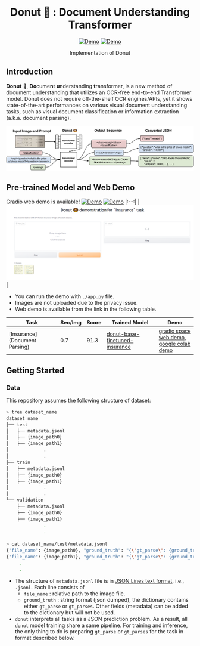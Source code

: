 <div align="center">
    
# Donut 🍩 : Document Understanding Transformer

[![Demo](https://img.shields.io/badge/Demo-Gradio-brightgreen)](#demo)
[![Demo](https://img.shields.io/badge/Demo-Colab-orange)](#demo)

Implementation of Donut

</div>

## Introduction

**Donut** 🍩, **Do**cume**n**t **u**nderstanding **t**ransformer, is a new method of document understanding that utilizes an OCR-free end-to-end Transformer model. Donut does not require off-the-shelf OCR engines/APIs, yet it shows state-of-the-art performances on various visual document understanding tasks, such as visual document classification or information extraction (a.k.a. document parsing).

<img width="946" alt="image" src="misc/overview.png">

## Pre-trained Model and Web Demo

Gradio web demo is available! [![Demo](https://img.shields.io/badge/Demo-Gradio-brightgreen)](#demo) [![Demo](https://img.shields.io/badge/Demo-Colab-orange)](#demo)
|:--:|
|![image](./misc/Gradio_Demo.png)|
- You can run the demo with `./app.py` file.
- Images are not uploaded due to the privacy issue.
- Web demo is available from the link in the following table.

|Task|Sec/Img|Score|Trained Model|<div id="demo">Demo</div>|
|---|---|---|---|---|
| [Insurance] (Document Parsing)   |   0.7 |  91.3 | [donut-base-finetuned-insurance](https://huggingface.co/RustX/donut-base-finetuned-insurance) | [gradio space web demo](https://huggingface.co/spaces/RustX/donut-base-finetuned-insurance),<br>[google colab demo](https://colab.research.google.com/drive/1HRof7YZBsdJB3BEu-4PSOlRZH60vX1O8?usp=sharing) |

## Getting Started

### Data

This repository assumes the following structure of dataset:
```bash
> tree dataset_name
dataset_name
├── test
│   ├── metadata.jsonl
│   ├── {image_path0}
│   ├── {image_path1}
│             .
│             .
├── train
│   ├── metadata.jsonl
│   ├── {image_path0}
│   ├── {image_path1}
│             .
│             .
└── validation
    ├── metadata.jsonl
    ├── {image_path0}
    ├── {image_path1}
              .
              .

> cat dataset_name/test/metadata.jsonl
{"file_name": {image_path0}, "ground_truth": "{\"gt_parse\": {ground_truth_parse}, ... {other_metadata_not_used} ... }"}
{"file_name": {image_path1}, "ground_truth": "{\"gt_parse\": {ground_truth_parse}, ... {other_metadata_not_used} ... }"}
     .
     .
```

- The structure of `metadata.jsonl` file is in [JSON Lines text format](https://jsonlines.org), i.e., `.jsonl`. Each line consists of
  - `file_name` : relative path to the image file.
  - `ground_truth` : string format (json dumped), the dictionary contains either `gt_parse` or `gt_parses`. Other fields (metadata) can be added to the dictionary but will not be used.
- `donut` interprets all tasks as a JSON prediction problem. As a result, all `donut` model training share a same pipeline. For training and inference, the only thing to do is preparing `gt_parse` or `gt_parses` for the task in format described below.
